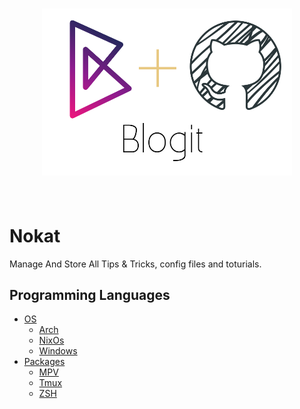 <h1 align="center">
	<img width="400" src="Assets/blogit.png" alt="Blogit">
	<br>
	<br>
</h1>

# Nokat
Manage And Store All Tips &amp; Tricks, config files and toturials.

## Programming Languages

- [OS](OS/)
	- [Arch](OS/Arch/)
	- [NixOs](OS/NixOs)
	- [Windows](OS/Windows)
- [Packages](Packages/)
	- [MPV](MPV/)
	- [Tmux](Tmux)
	- [ZSH](ZSH)
